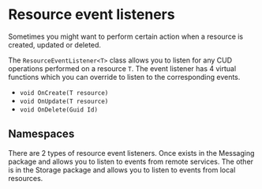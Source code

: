 # Resource event listeners

Sometimes you might want to perform certain action when a resource is created, updated or deleted.

The `ResourceEventListener<T>` class allows you to listen for any CUD operations performed on a resource `T`. The event listener has 4 virtual functions which you can override to listen to the corresponding events.

- `void OnCreate(T resource)`
- `void OnUpdate(T resource)`
- `void OnDelete(Guid Id)`

## Namespaces

There are 2 types of resource event listeners. Once exists in the Messaging package and allows you to listen to events from remote services.
The other is in the Storage package and allows you to listen to events from local resources.
